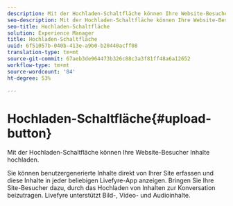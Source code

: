 ```yaml
---
description: Mit der Hochladen-Schaltfläche können Ihre Website-Besucher Inhalte hochladen.
seo-description: Mit der Hochladen-Schaltfläche können Ihre Website-Besucher Inhalte hochladen.
seo-title: Hochladen-Schaltfläche
solution: Experience Manager
title: Hochladen-Schaltfläche
uuid: 6f51057b-040b-413e-a9b0-b20440acff08
translation-type: tm+mt
source-git-commit: 67aeb3de964473b326c88c3a3f81ff48a6a12652
workflow-type: tm+mt
source-wordcount: '84'
ht-degree: 53%

---
```



# Hochladen-Schaltfläche{#upload-button}

Mit der Hochladen-Schaltfläche können Ihre Website-Besucher Inhalte hochladen.

Sie können benutzergenerierte Inhalte direkt von Ihrer Site erfassen und diese Inhalte in jeder beliebigen Livefyre-App anzeigen. Bringen Sie Ihre Site-Besucher dazu, durch das Hochladen von Inhalten zur Konversation beizutragen. Livefyre unterstützt Bild-, Video- und Audioinhalte.
